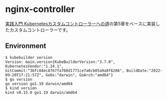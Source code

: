 # nginx-controller
[実践入門 Kubernetesカスタムコントローラーへの道](https://nextpublishing.jp/book/11389.html)の第5章をベースに実装したカスタムコントローラーです。

## Environment

```
$ kubebuilder version
Version: main.version{KubeBuilderVersion:"3.7.0", KubernetesVendor:"1.24.1", GitCommit:"3bfc84ec8767fa760d1771ce7a0cb05a9a8f6286", BuildDate:"2022-09-20T17:21:57Z", GoOs:"darwin", GoArch:"amd64"}
$ go version
go version go1.19 darwin/amd64
$ kind version
kind v0.15.0 go1.19 darwin/amd64
```


